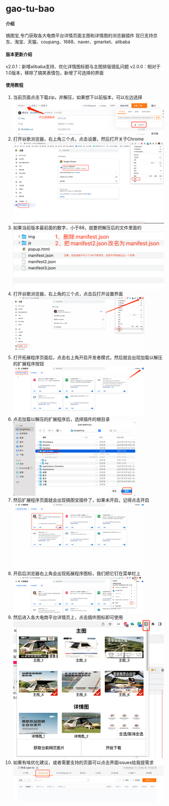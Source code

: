 # gao-tu-bao

#### 介绍
搞图宝,专门获取各大电商平台详情页面主图和详情图的浏览器插件
现已支持京东、淘宝、天猫、coupang、1688、naver、gmarket、alibaba

#### 版本更新介绍
v2.0.1：新增alibaba支持、优化详情图标题与主图排版错乱问题
v2.0.0：相对于1.0版本，移除了搞笑表情包，新增了可选择的界面

#### 使用教程
1. 当前页面点击下载zip，并解压，如果想下以前版本，可以左边选择
![img_1.png](img/img_9.png)
2. 打开谷歌浏览器，右上角三个点，点击设置，然后打开关于Chrome
![img.png](img/img.png)
3. 如果当前版本最前面的数字，小于88，就要把解压后的文件里面的
![img_1.png](img/WX20221021-154028@2x.png)
4. 打开谷歌浏览器，右上角的三个点，点击后打开设置界面
![img_2.png](img/img_2.png)
5. 打开拓展程序页面后，点击右上角开启开发者模式，然后就会出现加载以解压的扩展程序按钮
![img_3.png](img/img_3.png)
6. 点击加载以解压的扩展程序后，选择插件的根目录
![img_4.png](img/img_4.png)
7. 然后扩展程序页面就会出现搞图宝插件了，如果未开启，记得点击开启
![img_5.png](img/img_5.png)
8. 开启后浏览器右上角会出现拓展程序图标，我们把它钉在菜单栏上
![img_6.png](img/img_6.png)
9. 然后进入各大电商平台详情页上，点击插件图标即可使用
![img_7.png](img/img_8.png)
10. 如果有啥优化建议，或者需要支持的页面可以点击界面issues给我提需求
![img.png](img/img_10.png)


